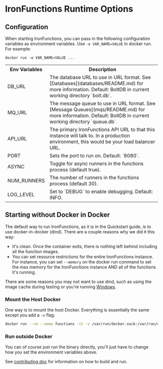 # IronFunctions Runtime Options

## Configuration

When starting IronFunctions, you can pass in the following configuration variables as environment variables. Use `-e VAR_NAME=VALUE` in
docker run.  For example:

```
docker run -e VAR_NAME=VALUE ...
```

<table>
<tr>
<th>Env Variables</th>
<th>Description</th>
</tr>
<tr>
<td>DB_URL</td>
<td>The database URL to use in URL format. See [Databases](databases/README.md) for more information. Default: BoltDB in current working directory `bolt.db`.</td>
</tr>
<tr>
<td>MQ_URL</td>
<td>The message queue to use in URL format. See [Message Queues](mqs/README.md) for more information. Default: BoltDB in current working directory `queue.db`.</td>
</tr>
<tr>
<td>API_URL</td>
<td>The primary IronFunctions API URL to that this instance will talk to. In a production environment, this would be your load balancer URL.</td>
</tr>
<tr>
<td>PORT</td>
<td>Sets the port to run on. Default: `8080`.</td>
</tr>
<tr>
<td>ASYNC</td>
<td>Toggle for async runners in the functions process (default true).</td>
</tr>
<tr>
<td>NUM_RUNNERS</td>
<td>The number of runners in the functions process (default 30).</td>
</tr>
<tr>
<td>LOG_LEVEL</td>
<td>Set to `DEBUG` to enable debugging. Default: INFO.</td>
</tr>
</table>

## Starting without Docker in Docker

The default way to run IronFunctions, as it is in the Quickstart guide, is to use docker-in-docker (dind). There are
a couple reasons why we did it this way:

* It's clean. Once the container exits, there is nothing left behind including all the function images.
* You can set resource restrictions for the entire IronFunctions instance. For instance, you can set `--memory` on
the docker run command to set the max memory for the IronFunctions instance AND all of the functions it's running. 

There are some reasons you may not want to use dind, such as using the image cache during testing or you're running
[Windows](windows.md).

### Mount the Host Docker

One way is to mount the host Docker. Everything is essentially the same except you add a `-v` flag:

```sh
docker run --rm --name functions -it -v /var/run/docker.sock:/var/run/docker.sock -v $PWD/data:/app/data -p 8080:8080 iron/functions
```

### Run outside Docker

You can of course just run the binary directly, you'll just have to change how you set the environment variables above.

See [contributing doc](../CONTRIBUTING.md) for information on how to build and run.

